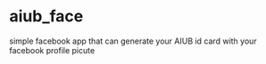 aiub_face
=========

simple facebook app that can generate your AIUB id card with your facebook profile picute
